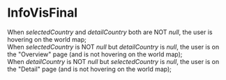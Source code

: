 # InfoVisFinal

When *selectedCountry* and *detailCountry* both are NOT *null*, the user is hovering on the world map;  
When *selectedCountry* is NOT *null* but *detailCountry* is *null*, the user is on the "Overview" page (and is not hovering on the world map);  
When *detailCountry* is NOT *null* but *selectedCountry* is *null*, the user is on the "Detail" page (and is not hovering on the world map);
